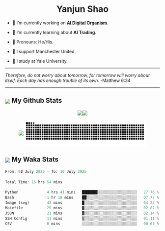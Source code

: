 

<h1 align="center">Yanjun Shao</h1>

- 🐒 I’m currently working on **[AI Digital Organism](https://github.com/genbio-ai/AIDO)**.

- 🦧 I’m currently learning about **AI Trading**.

- 🦍 Pronouns: He/His.

- 👹 I support Manchester United.

- 🐶 I study at Yale University.

---

<i> Therefore, do not worry about tomorrow, for tomorrow will worry about itself. Each day has enough trouble of its own. </i> -Matthew 6:34

---

<h2><img src="https://emojis.slackmojis.com/emojis/images/1579216111/7550/pikachu_wave.gif?1579216111" align="center" width="28" /> My Github Stats</h2>

<p align="center"><img align="center" src = "https://github-readme-stats.vercel.app/api?username=super-dainiu&show_icons=true&count_private=true&theme=tokyonight&hide=issues&line_height=30" width="400px"><img align="center" src = "https://github-readme-streak-stats.herokuapp.com/?user=super-dainiu&theme=tokyonight" width="400px"></p>

<p align="center"><img align="center" width="400px" src="https://github-readme-stats.vercel.app/api/top-langs/?username=super-dainiu&layout=compact&theme=tokyonight&hide=html,tex,jupyter%20notebook"><img align="center" width="400px" src="https://github.com/super-dainiu/super-dainiu/blob/output/github-contribution-grid-snake.svg"></p>

<h2><img src="https://emojis.slackmojis.com/emojis/images/1579216111/7550/pikachu_wave.gif?1579216111" align="center" width="28" /> My Waka Stats</h2>

<!--START_SECTION:waka-->

```python
From: 03 July 2025 - To: 10 July 2025

Total Time: 16 hrs 54 mins

Python             4 hrs 41 mins   ███████░░░░░░░░░░░░░░░░░░   27.76 %
Bash               1 hr 18 mins    ██░░░░░░░░░░░░░░░░░░░░░░░   07.77 %
Image (svg)        42 mins         █░░░░░░░░░░░░░░░░░░░░░░░░   04.23 %
Makefile           29 mins         ▓░░░░░░░░░░░░░░░░░░░░░░░░   02.87 %
JSON               21 mins         ▓░░░░░░░░░░░░░░░░░░░░░░░░   02.14 %
SSH Config         11 mins         ▒░░░░░░░░░░░░░░░░░░░░░░░░   01.11 %
CSV                6 mins          ░░░░░░░░░░░░░░░░░░░░░░░░░   00.63 %
```

<!--END_SECTION:waka-->
